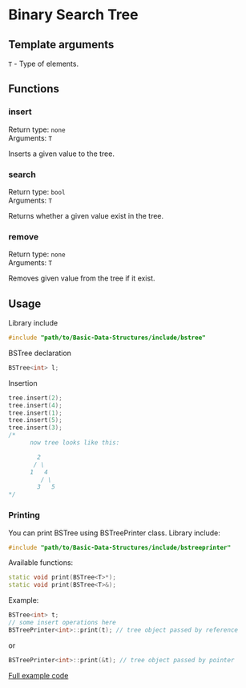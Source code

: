 # Binary Search Tree

## Template arguments
`T` - Type of elements.

## Functions

### insert

Return type: `none`
<br>
Arguments: `T`

Inserts a given value to the tree.

### search

Return type: `bool`
<br>
Arguments: `T`

Returns whether a given value exist in the tree.

### remove

Return type: `none`
<br>
Arguments: `T`

Removes given value from the tree if it exist.

## Usage

Library include
```c++
#include "path/to/Basic-Data-Structures/include/bstree"
```

BSTree declaration
```c++
BSTree<int> l;
```

Insertion
```c++
tree.insert(2);
tree.insert(4);
tree.insert(1);
tree.insert(5);
tree.insert(3);
/*
      now tree looks like this:

        2
       / \
      1   4
         / \
        3   5
*/
```

### Printing

You can print BSTree using BSTreePrinter class.
Library include:
```c++
#include "path/to/Basic-Data-Structures/include/bstreeprinter"
```
Available functions:
```c++
static void print(BSTree<T>*);
static void print(BSTree<T>&);
```
Example:
```c++
BSTree<int> t;
// some insert operations here
BSTreePrinter<int>::print(t); // tree object passed by reference
```
or
```c++
BSTreePrinter<int>::print(&t); // tree object passed by pointer
```

[Full example code](example.cpp)
